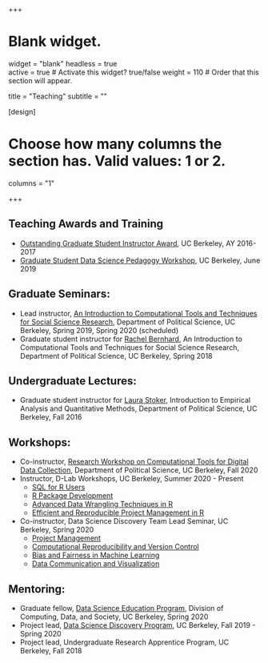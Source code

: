 +++
# Blank widget.
widget = "blank"
headless = true  
active = true  # Activate this widget? true/false
weight = 110  # Order that this section will appear.

title = "Teaching"
subtitle = ""

[design]
  # Choose how many columns the section has. Valid values: 1 or 2.
  columns = "1"

+++

## Teaching Awards and Training 

- [Outstanding Graduate Student Instructor Award](https://gsi.berkeley.edu/programs-services/award-programs/ogsi/ogsi-2017/), UC Berkeley, AY 2016-2017 
- [Graduate Student Data Science Pedagogy Workshop](https://data.berkeley.edu/news/graduate-student-data-science-pedagogy-workshop%20), UC Berkeley, June 2019

## Graduate Seminars:
- Lead instructor, [An Introduction to Computational Tools and Techniques for Social Science Research](https://github.com/jaeyk/PS239T), Department of Political Science, UC Berkeley, Spring 2019, Spring 2020 (scheduled)
- Graduate student instructor for [Rachel Bernhard](http://rachelbernhard.com/), An Introduction to Computational Tools and Techniques for Social Science Research, Department of Political Science, UC Berkeley, Spring 2018 

## Undergraduate Lectures:
- Graduate student instructor for [Laura Stoker](https://polisci.berkeley.edu/people/person/laura-stoker), Introduction to Empirical Analysis and Quantitative Methods, Department of Political Science, UC Berkeley, Fall 2016

## Workshops:
- Co-instructor, [Research Workshop on Computational Tools for Digital Data Collection](https://github.com/jaeyk/digital_data_collection_workshop), Department of Political Science, UC Berkeley, Fall 2020
- Instructor, D-Lab Workshops, UC Berkeley, Summer 2020 - Present 
  - [SQL for R Users](https://github.com/dlab-berkeley/sql-for-r-users) 
  - [R Package Development](https://github.com/dlab-berkeley/R-package-development)
  - [Advanced Data Wrangling Techniques in R](https://github.com/dlab-berkeley/advanced-data-wrangling-in-R)
  - [Efficient and Reproducible Project Management in R](https://github.com/dlab-berkeley/efficient-reproducible-project-management-in-R)
- Co-instructor, Data Science Discovery Team Lead Seminar, UC Berkeley, Spring 2020 
  - [Project Management](https://slides.com/jaeyeonkim/how-to-make-a-data-science-project-robust#/)
  - [Computational Reproducibility and Version Control](https://slides.com/jaeyeonkim/how-to-make-a-data-science-project-reproducible#/)
  - [Bias and Fairness in Machine Learning](https://slides.com/jaeyeonkim/how-to-do-responsible-data-science/#/)
  - [Data Communication and Visualization](https://slides.com/jaeyeonkim/how-to-talk-about-data)

## Mentoring:
- Graduate fellow, [Data Science Education Program](https://ais.berkeley.edu/departments/data-science-education-program), Division of Computing, Data, and Society, UC Berkeley, Spring 2020
- Project lead, [Data Science Discovery Program](https://data.berkeley.edu/research/discovery), UC Berkeley, Fall 2019 - Spring 2020
- Project lead, Undergraduate Research Apprentice Program, UC Berkeley, Fall 2018
